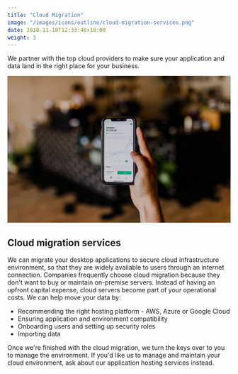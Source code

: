 ```yaml
---
title: "Cloud Migration"
image: "/images/icons/outline/cloud-migration-services.png"
date: 2018-11-18T12:33:46+10:00
weight: 3
---
```


We partner with the top cloud providers to make sure your application and data land in the right place for your business.

![Accounting Services](/images/austin-distel-nGc5RT2HmF0-unsplash.jpg)

## Cloud migration services

We can migrate your desktop applications to secure cloud infrastructure environment, so that they are widely available to users through an internet connection. Companies frequently choose cloud migration because they don't want to buy or maintain on-premise servers. Instead of having an upfront capital expense, cloud servers become part of your operational costs. We can help move your data by:

* Recommending the right hosting platform - AWS, Azure or Google Cloud
* Ensuring application and environment compatibility
* Onboarding users and setting up security roles
* Importing data

Once we're finished with the cloud migration, we turn the keys over to you to manage the environment. If you'd like us to manage and maintain your cloud environment, ask about our application hosting services instead.

